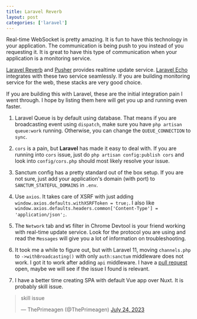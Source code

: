 ```yaml
---
title: Laravel Reverb
layout: post
categories: ['laravel']
---
```

Real-time WebSocket is pretty amazing. It is fun to have this technology in your application. The communication is being push to you instead of you requesting it. It is great to have this type of communication when your application is a monitoring service.

[Laravel Reverb](https://reverb.laravel.com/) and [Pusher](https://pusher.com/) provides realtime update service. [Laravel Echo](https://github.com/laravel/echo) integrates with these two service seamlessly. If you are building monitoring service for the web, these stacks are very good choice.

If you are building this with Laravel, these are the initial integration pain I went through. I hope by listing them here will get you up and running even faster.

1. Laravel Queue is by default using database. That means if you are broadcasting event using `dispatch`, make sure you have `php artisan queue:work` running. Otherwise, you can change the `QUEUE_CONNECTION` to `sync`.

2. `cors` is a pain, but **Laravel** has made it easy to deal with. If you are running into `cors` issue, just do `php artisan config:publish cors` and look into `config/cors.php` should most likely resolve your issue.

3. Sanctum config has a pretty standard out of the box setup. If you are not sure, just add your application's domain (with port) to `SANCTUM_STATEFUL_DOMAINS` in `.env`.

4. Use `axios`. It takes care of XSRF with just adding `window.axios.defaults.withXSRFToken = true;`. I also like `window.axios.defaults.headers.common['Content-Type'] = 'application/json';`.

5. The `Network` tab and `WS` filter in Chrome Devtool is your friend working with real-time update service. Look for the protocol you are using and read the `Messages` will give you a lot of information on troubleshooting.

6. It took me a while to figure out, but with Laravel 11, moving `channels.php` to `->withBroadcasting()` with only `auth:sanctum` middleware does not work. I got it to work after adding `api` middleware. I have a [pull request](https://github.com/laravel/docs/pull/9578) open, maybe we will see if the issue I found is relevant.

7. I have a better time creating SPA with default Vue app over Nuxt. It is probably skill issue.

<blockquote class="twitter-tweet" data-dnt="true"><p lang="en" dir="ltr">skill issue</p>&mdash; ThePrimeagen (@ThePrimeagen) <a href="https://twitter.com/ThePrimeagen/status/1683544547660275725?ref_src=twsrc%5Etfw">July 24, 2023</a></blockquote> <script async src="https://platform.twitter.com/widgets.js" charset="utf-8"></script>
